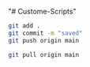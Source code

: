 "# Custome-Scripts" 


```bash
git add .
git commit -m "saved"
git push origin main
```  

```bash
git pull origin main
```  